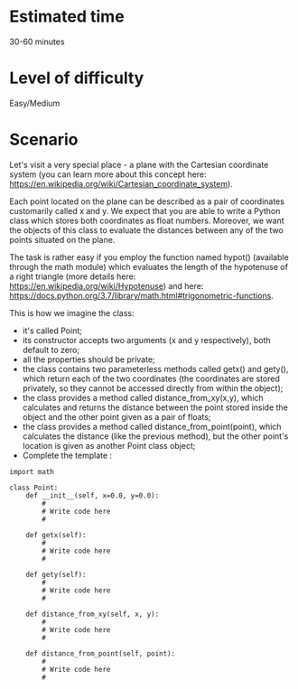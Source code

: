 
# Estimated time
30-60 minutes

# Level of difficulty
Easy/Medium

# Scenario
Let's visit a very special place - a plane with the Cartesian coordinate system (you can learn more about this concept here: https://en.wikipedia.org/wiki/Cartesian_coordinate_system).

Each point located on the plane can be described as a pair of coordinates customarily called x and y. We expect that you are able to write a Python class which stores both coordinates as float numbers. Moreover, we want the objects of this class to evaluate the distances between any of the two points situated on the plane.

The task is rather easy if you employ the function named hypot() (available through the math module) which evaluates the length of the hypotenuse of a right triangle (more details here: https://en.wikipedia.org/wiki/Hypotenuse) and here: https://docs.python.org/3.7/library/math.html#trigonometric-functions.

This is how we imagine the class:

* it's called Point;
* its constructor accepts two arguments (x and y respectively), both default to zero;
* all the properties should be private;
* the class contains two parameterless methods called getx() and gety(), which return each of the two coordinates (the coordinates are stored privately, so they cannot be accessed directly from within the object);
* the class provides a method called distance_from_xy(x,y), which calculates and returns the distance between the point stored inside the object and the other point given as a pair of floats;
* the class provides a method called distance_from_point(point), which calculates the distance (like the previous method), but the other point's location is given as another Point class object;
* Complete the template : 

```
import math

class Point:
    def __init__(self, x=0.0, y=0.0):
        #
        # Write code here
        #

    def getx(self):
        #
        # Write code here
        #

    def gety(self):
        #
        # Write code here
        #

    def distance_from_xy(self, x, y):
        #
        # Write code here
        #

    def distance_from_point(self, point):
        #
        # Write code here
        #

```
